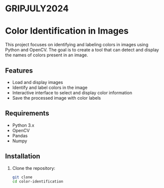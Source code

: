 # GRIPJULY2024


# Color Identification in Images

This project focuses on identifying and labeling colors in images using Python and OpenCV. The goal is to create a tool that can detect and display the names of colors present in an image.

## Features

- Load and display images
- Identify and label colors in the image
- Interactive interface to select and display color information
- Save the processed image with color labels

## Requirements

- Python 3.x
- OpenCV
- Pandas
- Numpy

## Installation

1. Clone the repository:
   ```bash
   git clone 
   cd color-identification
